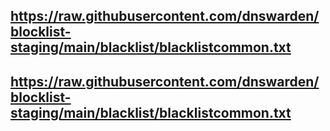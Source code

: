 ## https://raw.githubusercontent.com/dnswarden/blocklist-staging/main/blacklist/blacklistcommon.txt
## https://raw.githubusercontent.com/dnswarden/blocklist-staging/main/blacklist/blacklistcommon.txt
